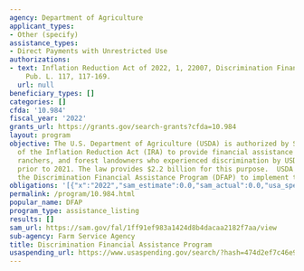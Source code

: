 ```yaml
---
agency: Department of Agriculture
applicant_types:
- Other (specify)
assistance_types:
- Direct Payments with Unrestricted Use
authorizations:
- text: Inflation Reduction Act of 2022, 1, 22007, Discrimination Financial Assistance.
    Pub. L. 117, 117-169.
  url: null
beneficiary_types: []
categories: []
cfda: '10.984'
fiscal_year: '2022'
grants_url: https://grants.gov/search-grants?cfda=10.984
layout: program
objective: The U.S. Department of Agriculture (USDA) is authorized by Section 22007
  of the Inflation Reduction Act (IRA) to provide financial assistance for farmers,
  ranchers, and forest landowners who experienced discrimination by USDA in farm lending
  prior to 2021. The law provides $2.2 billion for this purpose.  USDA established
  the Discrimination Financial Assistance Program (DFAP) to implement this assistance.
obligations: '[{"x":"2022","sam_estimate":0.0,"sam_actual":0.0,"usa_spending_actual":0.0},{"x":"2023","sam_estimate":0.0,"sam_actual":2000000000.0,"usa_spending_actual":2000000000.0},{"x":"2024","sam_estimate":0.0,"sam_actual":0.0,"usa_spending_actual":0.0}]'
permalink: /program/10.984.html
popular_name: DFAP
program_type: assistance_listing
results: []
sam_url: https://sam.gov/fal/1ff91ef983a1424d8b4dacaa2182f7aa/view
sub-agency: Farm Service Agency
title: Discrimination Financial Assistance Program
usaspending_url: https://www.usaspending.gov/search/?hash=474d2ef7c46e95f16a78fdc2d1233dfa
---
```

